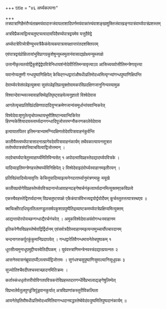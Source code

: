 +++
title = "४६ अर्घ्यकल्पनाः"

+++
तत्रपात्राणिहैमंरौप्यंताम्रमयंवादारुजंवापलाशादिपर्णमयंवाकांस्यंवाशङ्खशुक्तिजंवाखङ्गपात्रंवार्घ्यपात्रंप्रशस्तम्

अत्रविप्रैकत्वद्वित्वचतुष्ट्यत्वादावपिदैवर्घ्यपात्रद्वयमेव यत्तुदैवेद्वे

अर्घ्यपात्रेपित्र्येत्रीण्युभयत्रैकैकंवेत्यकपात्रत्वपक्षान्तरंतदशक्तिपरम्

एवंपात्रद्वयंप्रोक्षितायांभुविप्रागग्रकुशेषुन्युब्जमुतानंवासाद्यप्रोक्ष्यन्युब्जपक्षे

उत्तानीकृत्यतयोर्द्विकुशेद्वेद्वेपवित्रेनिधायशंनोदेवीरितिमन्त्रावृत्त्याऽप आसिच्ययवोसीतिमन्त्रेणावृत्त्या

यवानोप्यतूष्णी गन्धपुष्पाणिक्षिपेत् केचिद्गन्धद्वारांऔषधीःप्रतिमोदध्वमित्यृग्भ्यांगन्धपुष्पाणिक्षिपन्ति

देवार्घ्यपत्रेसंपन्नेइत्युक्त्वा सुसंपन्नेइतिप्रत्युक्तोवामकरंविप्रदक्षिणजानुनिन्यस्यामुक

विश्वान्देवान्भवत्स्वावाहयिष्येइतिपृष्ट्वाहयेत्यनुज्ञातो विश्वेदेवास

आगतेत्यृचाप्रतिविप्रंदक्षिणपादादियुग्मक्रमेणजान्वंसमूर्धान्तंयवान्विकरेत्

विश्वेदेवाःशृणुतेत्यृचोपस्थायभूमौशिष्टान्यवान्विकिरेत हिरण्यकेशियादयस्त्वर्घ्यदानगन्धादिपूजोत्तरमग्नौकरणकालेयेदेवास

इत्यायातपितर इतिमन्त्राभ्यामग्निदक्षिणतोदेवपित्रावाहनंकुर्वन्ति

कातीयैस्त्वर्घ्यपात्रासादनात्प्रागेवदेवपित्रावाहनंकार्यम् तथैवकात्यायनसूत्रात ततोर्घ्यपात्रसंपत्तिवाचयित्वाद्विजोत्तमान् ।

तदग्रेचार्घ्यपात्रेतुस्वाहार्घ्यमितिविन्यसेत् १ अपोदत्वाविप्रहस्तेदद्यादर्घ्यपवित्रके ।

यादिव्याइतिमन्त्रेणहस्तेष्वर्घ्यविनिक्षिपेत् २ विश्वेदेवाइदंवोर्घ्यस्वाहानमइतीरयन् ।

प्रतिविप्रंयादिव्येत्यावृत्तिः केचित्तुयादिव्याइत्यनेनदत्तार्घ्यानुमंत्रणमाहुः मयूखे

कातीयप्रयोगेविप्रहस्तेर्घ्यपवित्रदानान्तेआवाहनदङ्गेष्वर्चनंकृत्वार्घ्यदानमित्युक्तम्एकविप्रत्वे

एकस्यैवहस्तेद्विरर्घ्यदानम् विप्रचतुष्टयपक्षे एकैकंपात्रंविभज्यद्वयोर्द्वयोर्देयम् कूर्चस्तुतत्तत्पात्रस्थएव ॥

क्वचित्क्षीरदधिघृततिलतण्डुलसर्षपकुशाग्रपुष्पैतिद्रव्याष्टकमर्घ्यपात्रेप्रक्षिप्यमित्युक्तम्

आद्यन्तयोरपोयच्छन्गन्धाद्यैरर्चनंचरेत् । अमुकविश्वेदेवाअयंवोगन्धःस्वाहानम

इतिकरेणैवविप्रहस्तेष्वेवद्विर्द्विर्दानम् एवंसर्वत्रदैवेस्वाहानमइत्यन्तमुच्चार्योपचारदानम्

चन्दनागरुकर्पूरकुंकुमानिप्रदापयेत् । गन्धद्वारेतिवैगन्धमायनेतेचपुष्पकम् १

धूरसीत्यमुनाधूपमुद्दीप्यस्वेतिदीपकम् । युवंवस्त्राणिमन्त्रेनवस्त्रंदद्यात्प्रयत्नतः २

आसनेस्वासनंब्रूयादर्घ्येऽस्त्वर्घ्यद्विजोत्तमः । सुगंधश्चसुपुष्पाणिसुमाल्यानिसूधूपकः ३

सुज्योतिश्चैवदीपश्चस्वाच्छादनमितिक्रमः ।

कर्तास्कंधधृतोत्तरीयोविगतपवित्रकरोविप्रहस्तदत्तगन्धैर्विप्रभालाद्यङ्गेषुलिम्पेत्

विप्रभालेर्वतुलपुण्ड्रंत्रिपुंड्रवानकुर्यात् अत्रविप्राणांकस्तुरीविकल्पिता

आयनेतेइतिवौषधीःप्रतिमोदध्वमितिवागन्धदानवद्धस्तेष्वेवेदंवःपुष्पमितिपुष्पदानंकार्यम् ॥
